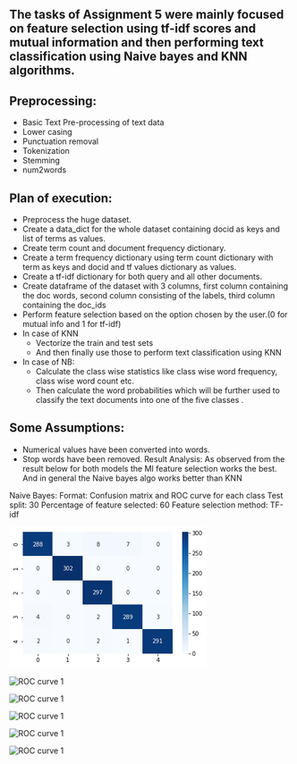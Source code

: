 ## The tasks of Assignment 5 were mainly focused on feature selection using tf-idf scores and mutual information and then performing text classification using Naive bayes and KNN algorithms.
## Preprocessing:
- Basic Text Pre-processing of text data
- Lower casing
- Punctuation removal
- Tokenization
- Stemming
- num2words
## Plan of execution:
- Preprocess the huge dataset.
- Create a data_dict for the whole dataset containing docid as keys and list of terms as values.
- Create term count and document frequency dictionary.
- Create a term frequency dictionary using term count dictionary with term as keys and docid and tf values dictionary as values.
- Create a tf-idf dictionary for both query and all other documents.
- Create dataframe of the dataset with 3 columns, first column containing the doc words, second column consisting of the labels, third column containing the doc_ids
- Perform feature selection based on the option chosen by the user.(0 for mutual info and 1 for tf-idf) 
- In case of KNN
    - Vectorize the train and test sets
    - And then finally use those to perform text classification using KNN
- In case of NB:
    - Calculate the class wise statistics like class wise word frequency, class wise word count etc. 
    - Then calculate the word probabilities which will be further used to classify the text documents into one of the five classes .
## Some Assumptions:
- Numerical values have been converted into words.
- Stop words have been removed.
Result Analysis:
As observed from the result below for both models the MI feature selection works the best. And in general the Naive bayes algo works better than KNN

Naive Bayes: Format: Confusion matrix and ROC curve for each class
Test split: 30
Percentage of feature selected: 60
Feature selection method: TF-idf

![Confusion matrix](/Assignment_5/images/CF1.png)

![ROC curve 1](/Assignment_4/images/1_1.png)

![ROC curve 1](/Assignment_4/images/1_2.png)

![ROC curve 1](/Assignment_4/images/1_3.png)

![ROC curve 1](/Assignment_4/images/1_4.png)

![ROC curve 1](/Assignment_4/images/1_5.png)














